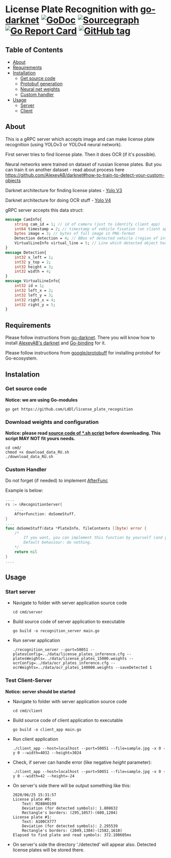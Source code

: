# License Plate Recognition with [go-darknet](https://github.com/LdDl/go-darknet) [![GoDoc](https://godoc.org/github.com/LdDl/license_plate_recognition?status.svg)](https://godoc.org/github.com/LdDl/license_plate_recognition) [![Sourcegraph](https://sourcegraph.com/github.com/LdDl/license_plate_recognition/-/badge.svg)](https://sourcegraph.com/github.com/LdDl/license_plate_recognition?badge) [![Go Report Card](https://goreportcard.com/badge/github.com/LdDl/license_plate_recognition)](https://goreportcard.com/report/github.com/LdDl/license_plate_recognition) [![GitHub tag](https://img.shields.io/github/tag/LdDl/license_plate_recognition.svg)](https://github.com/LdDl/license_plate_recognition/releases)

## Table of Contents

- [About](#about)
- [Requirements](#requirements)
- [Installation](#installation)
    - [Get source code](#get-source-code)
    - [Protobuf generation](#generate-protobuf-*.go-files-for-Go-server-and-Go-client)
    - [Neural net weights](#download-weights-and-configuration)
    - [Custom handler](#custom-handler)
- [Usage](#usage)
    - [Server](#start-server)
    - [Client](#test-client-server)


## About
This is a gRPC server which accepts image and can make license plate recognition (using YOLOv3 or YOLOv4 neural network).

First server tries to find license plate. Then it does OCR (if it's possible).

Neural networks were trained on dataset of russian license plates. But you can train it on another dataset - read about process here https://github.com/AlexeyAB/darknet#how-to-train-to-detect-your-custom-objects

Darknet architecture for finding license plates - [Yolo V3](https://arxiv.org/abs/1804.02767)

Darknet architecture for doing OCR stuff - [Yolo V4](https://arxiv.org/abs/2004.10934)

gRPC server accepts this data struct:
```protobuf
message CamInfo{
    string cam_id = 1; // id of camera (just to identify client app)
    int64 timestamp = 2; // timestamp of vehicle fixation (on client app)
    bytes image = 3; // bytes of full image in PNG-format
    Detection detection = 4; // BBox of detected vehicle (region of interest where License Plate Recognition is needed)
    VirtualLineInfo virtual_line = 5; // Line which detected object has been crossed (not necessary field, but helpfull for real-time detection on road traffic)
}
message Detection{
    int32 x_left = 1;
    int32 y_top = 2;
    int32 height = 3;
    int32 width = 4;
}
message VirtualLineInfo{
    int32 id = 1;
    int32 left_x = 2;
    int32 left_y = 3;
    int32 right_x = 4;
    int32 right_y = 5;
}
```

## Requirements
Please follow instructions from [go-darknet](https://github.com/LdDl/go-darknet#go-darknet-go-bindings-for-darknet). There you will know how to install [AlexeyAB's darknet](https://github.com/AlexeyAB/darknet) and [Go-binding](https://github.com/LdDl/go-darknet) for it.

Please follow instructions from [google/protobuff](https://github.com/golang/protobuf) for installing protobuf for Go-ecosystem.

## Instalation

### Get source code
**Notice: we are using Go-modules**
```shell
go get https://github.com/LdDl/license_plate_recognition
```

### Download weights and configuration
**Notice: please read [source code of *.sh script](cmd/download_data_RU.sh) before downloading. This script MAY NOT fit yours needs.**
```shell
cd cmd/
chmod +x download_data_RU.sh
./download_data_RU.sh
```

### Custom Handler
Do not forget (if needed) to implement [AfterFunc](https://github.com/LdDl/license_plate_recognition/blob/master/cmd/server/main.go#L93)

Example is below:
```go
....
rs := &RecognitionServer{
    ....
    AfterFunction: doSomeStuff,
}
....
func doSomeStuff(data *PlateInfo, fileContents []byte) error {
	/*
		If you want, you can implement this function by yourself (and you can wrap this function also)
		Default behaviour: do nothing.
	*/
	return nil
}
....
```

## Usage
### Start server
* Navigate to folder with server application source code
    ```shell
    cd cmd/server
    ```
* Build source code of server application to executable
    ```shell
    go build -o recognition_server main.go
    ```
* Run server application
    ```shell
    ./recognition_server --port=50051 --platesConfig=../data/license_plates_inference.cfg --platesWeights=../data/license_plates_15000.weights --ocrConfig=../data/ocr_plates_inference.cfg --ocrWeights=../data/ocr_plates_140000.weights --saveDetected 1
    ```

### Test Client-Server
**Notice: server should be started**
* Navigate to folder with server application source code
    ```shell
    cd cmd/client
    ```
* Build source code of client application to executable
    ```shell
    go build -o client_app main.go
    ```
* Run client application
    ```shell
    ./client_app --host=localhost --port=50051 --file=sample.jpg -x 0 -y 0 --width=4032 --height=3024
    ```

* Check, if server can handle error (like negative _height_ parameter):
    ```shell
    ./client_app --host=localhost --port=50051 --file=sample.jpg -x 0 -y 0 --width=42 --height=-24
    ```

* On server's side there will be output something like this:
    ```shell
    2020/06/25 15:31:57
    License plate #0:
        Text: M288HO199
        Deviation (for detected symbols): 1.808632
        Rectangle's borders: (295,1057)-(608,1204)
    License plate #1:
        Text: A100CX777
        Deviation (for detected symbols): 2.295539
        Rectangle's borders: (2049,1384)-(2582,1618)
    Elapsed to find plate and read symbols: 372.108605ms
    ```
* On server's side the directory './detected' will appear also. Detected license plates will be stored there.

